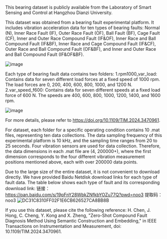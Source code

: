 This bearing dataset is publicly available from the Laboratory of Smart Sensing and Control at Hangzhou Dianzi University. 

This dataset was obtained from a bearing fault experimental platform. It includes vibration acceleration data for ten types of bearing faults: Normal (N), Inner Race Fault (IF), Outer Race Fault (OF), Ball Fault (BF), Cage Fault (CF), Inner and Outer Race Compound Fault (IF&OF), Inner Race and Ball Compound Fault (IF&BF), Inner Race and Cage Compound Fault (IF&CF), Outer Race and Ball Compound Fault (OF&BF), and Inner and Outer Race and Ball Compound Fault (IF&OF&BF). 

![image](https://github.com/user-attachments/assets/a7b48cb2-bf96-464b-bb17-76d227974af1)

Each type of bearing fault data contains two folders: 1.rpm1000_var_load: Contains data for seven different load forces at a fixed speed of 1000 rpm. The load forces are 0, 200, 400, 600, 800, 1000, and 1200 N. 2.var_speed_f600: Contains data for seven different speeds at a fixed load force of 600 N. The speeds are 400, 600, 800, 1000, 1200, 1400, and 1600 rpm.

![image](https://github.com/user-attachments/assets/02c7b4c5-1e89-4f95-b6c6-e5c2d72ad871)

For more details, please refer to https://doi.org/10.1109/TIM.2024.3470961.

For dataset, each folder for a specific operating condition contains 10 .mat files, representing ten data collections. The data sampling frequency of this experimental platform is 10 kHz, and the sampling time ranges from 20 to 25 seconds. Four vibration sensors are used for data collection. Therefore, the data dimensions in each .mat file are (4, 200000+), where the first dimension corresponds to the four different vibration measurement positions mentioned above, each with over 200000 data points.

Due to the large size of the entire dataset, it is not convenient to download directly. We have provided Baidu Netdisk download links for each type of fault data. The table below shows each type of fault and its corresponding download link:
链接：https://pan.baidu.com/s/19pFnY28WbkZNfkbYOZu77Q?pwd=noo3 
提取码：noo3
![DC31C8310FF02F1E6CB626527CA8BB8B](https://github.com/user-attachments/assets/52edc14f-02c3-413b-ac90-83304c9025cb)


If you use this dataset, please cite the following reference:
H. Chen, J. Hong, C. Cheng, Y. Kong and X. Zheng, "Zero-Shot Compound Fault Diagnosis Method Using Semantic Construction and Embedding," in IEEE Transactions on Instrumentation and Measurement, doi: 10.1109/TIM.2024.3470961.
